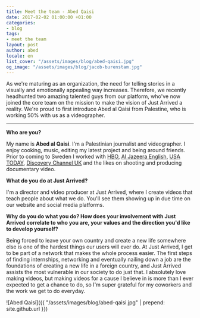```yaml
---
title: Meet the team - Abed Qaisi
date: 2017-02-02 01:00:00 +01:00
categories:
- blog
tags:
- meet the team
layout: post
author: abed
locale: en
list_cover: "/assets/images/blog/abed-qaisi.jpg"
og_image: "/assets/images/blog/jacob-burenstam.jpg"
---
```


As we're maturing as an organization, the need for telling stories in a visually and emotionally appealing way increases. Therefore, we recently headhunted two amazing talented guys from our platform, who've now joined the core team on the mission to make the vision of Just Arrived a reality.
We're proud to first introduce Abed al Qaisi from Palestine, who is working 50% with us as a videographer.

---

__Who are you?__

My name is __Abed al Qaisi__. I'm a Palestinian journalist and videographer. I enjoy cooking, music, editing my latest project and being around friends. Prior to coming to Sweden I worked with [HBO](http://www.hbo.com/), [Al Jazeera English](http://www.aljazeera.com/), [USA TODAY](http://www.usatoday.com/), [Discovery Channel UK](http://www.discoveryuk.com/) and the likes on shooting and producing documentary video.

__What do you do at Just Arrived?__

I'm a director and video producer at Just Arrived, where I create videos that teach people about what we do. You'll see them showing up in due time on our website and social media platforms.

__Why do you do what you do? How does your involvement with Just Arrived correlate to who you are, your values and the direction you'd like to develop yourself?__

Being forced to leave your own country and create a new life somewhere else is one of the hardest things our users will ever do. At Just Arrived, I get to be part of a network that makes the whole process easier. The first steps of finding internships, networking and eventually nailing down a job are the foundations of creating a new life in a foreign country, and Just Arrived assists the most vulnerable in our society to do just that. I absolutely love making videos, but making videos for a cause I believe in is more than I ever expected to get a chance to do, so I'm super grateful for my coworkers and the work we get to do everyday.

![Abed Qaisi]({{ "/assets/images/blog/abed-qaisi.jpg" | prepend: site.github.url }})
